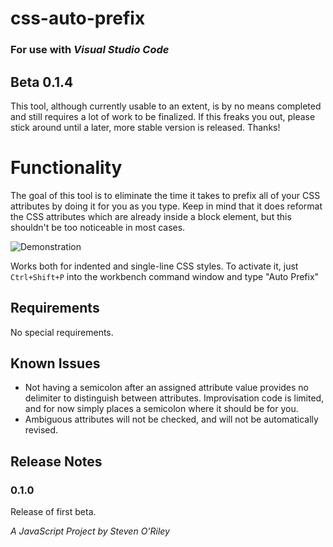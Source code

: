# css-auto-prefix

### For use with _Visual Studio Code_

## Beta 0.1.4

This tool, although currently usable to an extent, is by no means completed and still requires a lot of work to be finalized. If this freaks you out, please stick around until a later, more stable version is released. Thanks!

# Functionality

The goal of this tool is to eliminate the time it takes to prefix all of your CSS attributes by doing it for you as you type. Keep in mind that it does reformat the CSS attributes which are already inside a block element, but this shouldn't be too noticeable in most cases.

![Demonstration](https://raw.githubusercontent.com/stevengeeky/css-auto-prefix/master/images/demonstration.gif)

Works both for indented and single-line CSS styles. To activate it, just `Ctrl+Shift+P` into the workbench command window and type "Auto Prefix"

## Requirements

No special requirements.

## Known Issues

* Not having a semicolon after an assigned attribute value provides no delimiter to distinguish between attributes. Improvisation code is limited, and for now simply places a semicolon where it should be for you.
* Ambiguous attributes will not be checked, and will not be automatically revised.

## Release Notes

### 0.1.0

Release of first beta.

*A JavaScript Project by Steven O'Riley*